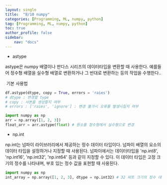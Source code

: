 ```yaml
---
layout: single
title:  "8/10 numpy"
categories: [Programming, ML, numpy, python]
tag: [Programming, ML, numpy, python]
toc: true
author_profile: false
sidebar:
    nav: "docs"
---
```


* astype 

astype은 numpy 배열이나 판다스 시리즈의 데이터타입을 변환할 때 사용한다. 예를들어 정수형 배열을 실수형 배열로 변환하거나 그 반대로 변환하는 등의 작업을 수행한다..

​	기본 사용법

```python
df.astype(dtype, copy = True, errors = 'raies')
# dtype : 변경할 type
# copy : 사본을 생성할지 여부
# errors : ['raies', 'ignore'] : 변경 불가시 오류를 발생시킬지 여부
```



```python
import numpy as np
arr = np.array([1, 2, 3])
float_arr = arr.astype(float) # 원소를 정수형에서 실수형으로 변경
```



* np.int

np.int는 넘파이 라이브러리에서 제공하는 정수 데이터 타입이다. 넘파이 배열의 요소의 데이터 타입을 설정하거나 지정할 때 사용된다. 넘파이에서는 데이터타입을 'np.int8', 'np.int16', 'np.int32', 'np.int64' 등과 같이 지정할 수 있다. 이 데이터 타입은 고정 크기의 정수를 나타내며, 부호 있는 정수 값을 표현할 때 사용된다.

```python
import numpy as np
int_array = np.array([1, 2, 3], dtype = np.int32) # 32 비트 크기의 정수 데이터타입을 의미한다.
```

​	